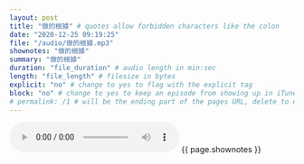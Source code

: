 ```yaml
---
layout: post
title: "做的根據" # quotes allow forbidden characters like the colon
date: "2020-12-25 09:19:25"
file: "/audio/做的根據.mp3"
shownotes: "做的根據"
summary: "做的根據"
duration: "file_duration" # audio length in min:sec
length: "file_length" # filesize in bytes
explicit: "no" # change to yes to flag with the explicit tag
block: "no" # change to yes to keep an episode from showing up in iTunes
# permalink: /1 # will be the ending part of the pages URL, delete to default to the title
---
```


<audio controls>
<source src="{{site.url}}{{site.baseurl}}{{ page.file }}" type="audio/x-mp3">
Your browser does not support the audio element.
</audio>
{{ page.shownotes }}
